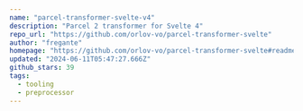 ```yaml
---
name: "parcel-transformer-svelte-v4"
description: "Parcel 2 transformer for Svelte 4"
repo_url: "https://github.com/orlov-vo/parcel-transformer-svelte"
author: "fregante"
homepage: "https://github.com/orlov-vo/parcel-transformer-svelte#readme"
updated: "2024-06-11T05:47:27.666Z"
github_stars: 39
tags: 
  - tooling
  - preprocessor
---
```

